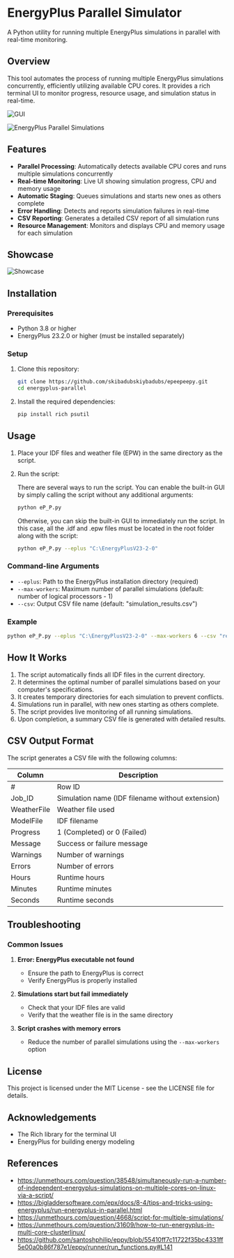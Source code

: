 # EnergyPlus Parallel Simulator

A Python utility for running multiple EnergyPlus simulations in parallel with real-time monitoring.

## Overview

This tool automates the process of running multiple EnergyPlus simulations concurrently, efficiently utilizing available CPU cores. It provides a rich terminal UI to monitor progress, resource usage, and simulation status in real-time.

![GUI](img2.png)

![EnergyPlus Parallel Simulations](img.png)

## Features

- **Parallel Processing**: Automatically detects available CPU cores and runs multiple simulations concurrently
- **Real-time Monitoring**: Live UI showing simulation progress, CPU and memory usage
- **Automatic Staging**: Queues simulations and starts new ones as others complete
- **Error Handling**: Detects and reports simulation failures in real-time
- **CSV Reporting**: Generates a detailed CSV report of all simulation runs
- **Resource Management**: Monitors and displays CPU and memory usage for each simulation

## Showcase
![Showcase](eP_P-showcase.gif)

## Installation

### Prerequisites

- Python 3.8 or higher
- EnergyPlus 23.2.0 or higher (must be installed separately)

### Setup

1. Clone this repository:
   ```bash
   git clone https://github.com/skibadubskiybadubs/epeepeepy.git
   cd energyplus-parallel
   ```

2. Install the required dependencies:
   ```bash
   pip install rich psutil
   ```

## Usage

1. Place your IDF files and weather file (EPW) in the same directory as the script.

2. Run the script:

   There are several ways to run the script. You can enable the built-in GUI by simply calling the script without any additional arguments:
   ```bash
   python eP_P.py
   ```

   Otherwise, you can skip the built-in GUI to immediately run the script. In this case, all the .idf and .epw files must be located in the root folder along with the script:
   ```bash
   python eP_P.py --eplus "C:\EnergyPlusV23-2-0"
   ```

### Command-line Arguments

- `--eplus`: Path to the EnergyPlus installation directory (required)
- `--max-workers`: Maximum number of parallel simulations (default: number of logical processors - 1)
- `--csv`: Output CSV file name (default: "simulation_results.csv")

### Example

```bash
python eP_P.py --eplus "C:\EnergyPlusV23-2-0" --max-workers 6 --csv "results.csv"
```

## How It Works

1. The script automatically finds all IDF files in the current directory.
2. It determines the optimal number of parallel simulations based on your computer's specifications.
3. It creates temporary directories for each simulation to prevent conflicts.
4. Simulations run in parallel, with new ones starting as others complete.
5. The script provides live monitoring of all running simulations.
6. Upon completion, a summary CSV file is generated with detailed results.

## CSV Output Format

The script generates a CSV file with the following columns:

| Column | Description |
|--------|-------------|
| # | Row ID |
| Job_ID | Simulation name (IDF filename without extension) |
| WeatherFile | Weather file used |
| ModelFile | IDF filename |
| Progress | 1 (Completed) or 0 (Failed) |
| Message | Success or failure message |
| Warnings | Number of warnings |
| Errors | Number of errors |
| Hours | Runtime hours |
| Minutes | Runtime minutes |
| Seconds | Runtime seconds |

## Troubleshooting

### Common Issues

1. **Error: EnergyPlus executable not found**
   - Ensure the path to EnergyPlus is correct
   - Verify EnergyPlus is properly installed

2. **Simulations start but fail immediately**
   - Check that your IDF files are valid
   - Verify that the weather file is in the same directory

3. **Script crashes with memory errors**
   - Reduce the number of parallel simulations using the `--max-workers` option

## License

This project is licensed under the MIT License - see the LICENSE file for details.

## Acknowledgements

- The Rich library for the terminal UI
- EnergyPlus for building energy modeling

## References
- https://unmethours.com/question/38548/simultaneously-run-a-number-of-independent-energyplus-simulations-on-multiple-cores-on-linux-via-a-script/
- https://bigladdersoftware.com/epx/docs/8-4/tips-and-tricks-using-energyplus/run-energyplus-in-parallel.html
- https://unmethours.com/question/4668/script-for-multiple-simulations/
- https://unmethours.com/question/31609/how-to-run-energyplus-in-multi-core-clusterlinux/
- https://github.com/santoshphilip/eppy/blob/55410ff7c11722f35bc4331ff5e00a0b86f787e1/eppy/runner/run_functions.py#L141
